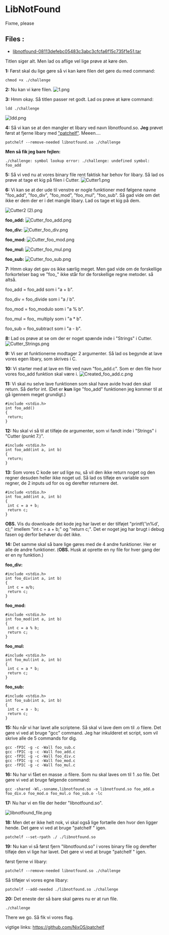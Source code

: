 # LibNotFound

Fixme, please

## Files :

* [libnotfound-08113defebc05483c3abc3cfcfa6f15c735f1e51.tar](./libnotfound-08113defebc05483c3abc3cfcfa6f15c735f1e51.tar)

Titlen siger alt. Men lad os aflige vel lige prøve at køre den. 

**1:** Først skal du lige gøre så vi kan køre filen det gøre du med command:
```
chmod +x ./challenge
```

**2:** Nu kan vi køre filen.
![1.png](attachments.43647/1.png)

**3:** Hmm okay. Så titlen passer ret godt. Lad os prøve at køre command:
```
ldd ./challenge
```
![ldd.png](attachments.43647/ldd.png)

**4:** Så vi kan se at den mangler et libary ved navn libnotfound.so. **Jeg** prøvet først at fjerne libary med ["patchelf"](https://github.com/NixOS/patchelf). Meeen....
```
patchelf --remove-needed libnotfound.so ./challenge
```

**Men så fik jeg bare fejlen:**
```
./challenge: symbol lookup error: ./challenge: undefined symbol: foo_add
```

**5:** Så vi ved nu at vores binary file rent faktisk har behov for libary. Så lad os prøve at tage et kig på filen i Cutter.
![Cutter1.png](attachments.43647/Cutter1.png)

**6:** Vi kan se at der ude til venstre er nogle funktioner med følgene navne "foo_add", "foo_div", "foo_mod", "foo_mul", "foo_sub". Så gad vide om det ikke er dem der er i det mangle libary. Lad os tage et kig på dem.

![Cutter2 (2).png](attachments.43647/Cutter2%20%282%29.png)

**foo_add:**
![Cutter_foo_add.png](attachments.43647/Cutter_foo_add.png)

**foo_div:**
![Cutter_foo_div.png](attachments.43647/Cutter_foo_div.png)

**foo_mod:**
![Cutter_foo_mod.png](attachments.43647/Cutter_foo_mod.png)

**foo_mul:**
![Cutter_foo_mul.png](attachments.43647/Cutter_foo_mul.png)

**foo_sub:**
![Cutter_foo_sub.png](attachments.43647/Cutter_foo_sub.png)

**7:** Hmm okay det gav os ikke særlig meget. Men gad vide om de forskellige forkortelser bag ve "foo\_" ikke står for de forskellige regne metoder. så altså.

foo_add = foo_add som i "a + b".

foo_div = foo_divide som i "a / b".

foo_mod = foo_modulo som i "a % b".

foo_mul = foo\_ multiply som i "a \* b".

foo_sub = foo_subtract som i "a - b".

**8:** Lad os prøve at se om der er noget spænde inde i "Strings" i Cutter.
![Cutter_Strings.png](attachments.43647/Cutter_Strings.png)

**9:** Vi ser at funktionerne modtager 2 argumenter. Så lad os begynde at lave vores egen libary, som skrives i  C.

**10:** Vi starter med at lave en file ved navn "foo_add.c". Som er den file hvor vores foo_add funktion skal være i.
![Created_foo_add.c.png](attachments.43647/Created_foo_add.c.png)

**11:** Vi skal nu selve lave funktionen som skal have avide hvad den skal return. Så derfor int. (Det er **kun** lige "foo_add" funktionen jeg kommer til at gå igennem meget grundigt.)
```
#include <stdio.h>
int foo_add()
{
 return;
} 
```

**12:** Nu skal vi så til at tilføje de argumenter, som vi fandt inde i "Strings" i "Cutter (punkt 7.)".
```
#include <stdio.h>
int foo_add(int a, int b)
{
 return;
} 
```

**13:** Som vores C kode ser ud lige nu, så vil den ikke return noget og den regner desuden heller ikke noget ud. Så lad os tilføje en variable som regner, de 2 inputs ud for os og derefter returnere det.
```
#include <stdio.h>
int foo_add(int a, int b)
{
 int c = a + b;
 return c;
}
```

**OBS.** Vis du downloade det kode jeg har lavet er der tilføjet "printf('\\n%d', c);" imellem "int c = a + b;" og  "return c;". Det er noget jeg har brugt i debug fasen og derfor behøver du det ikke.

**14:** Det samme skal så bare lige gøres med de 4 andre funktioner. Her er alle de andre funktioner. (**OBS.** Husk at oprette en ny file for hver gang der er en ny funktion.)

**foo_div:**
```
#include <stdio.h>
int foo_div(int a, int b)
{
 int c = a/b;
 return c;
}
```

**foo_mod:**
```
#include <stdio.h>
int foo_mod(int a, int b)
{
 int c = a % b;
 return c;
}
```

**foo_mul:**
```
#include <stdio.h>
int foo_mul(int a, int b)
{
 int c = a * b;
 return c;
}
```

**foo_sub:**
```
#include <stdio.h>
int foo_sub(int a, int b)
{
 int c = a - b;
 return c;
}
```

**15:** Nu når vi har lavet alle scriptene. Så skal vi lave dem om til .o filere. Det gøre vi ved at bruge "gcc" command. Jeg har inkulderet et script, som vil skrive alle de 5 commands for dig.
```
gcc -fPIC -g -c -Wall foo_sub.c
gcc -fPIC -g -c -Wall foo_add.c
gcc -fPIC -g -c -Wall foo_div.c
gcc -fPIC -g -c -Wall foo_mod.c
gcc -fPIC -g -c -Wall foo_mul.c
```

**16:** Nu har vi fået en masse .o filere. Som nu skal laves om til 1 .so file. Det gøre vi ved at bruge følgende command: 
```
gcc -shared -Wl,-soname,libnotfound.so -o libnotfound.so foo_add.o foo_div.o foo_mod.o foo_mul.o foo_sub.o -lc
```

**17:** Nu har vi en file der heder "libnotfound.so".

![libnotfound_file.png](attachments.43647/libnotfound_file.png)

**18:** Men det er ikke helt nok, vi skal også lige fortælle den hvor den ligger hende. Det gøre vi ved at bruge "patchelf " igen. 
```
patchelf --set-rpath ./ ./libnotfound.so
```

**19:** Nu kan vi så først fjern "libnotfound.so" i vores binary file og derefter tilføje den vi lige har lavet. Det gøre vi ved at bruge "patchelf " igen. 

først fjerne vi libary:
```
patchelf --remove-needed libnotfound.so ./challenge
```

Så tilføjer vi vores egne libary:
```
patchelf --add-needed ./libnotfound.so ./challenge
```

**20:** Det eneste der så bare skal gøres nu er at run file.
```
./challenge
```

There we go. Så fik vi vores flag.

vigtige links:
<https://github.com/NixOS/patchelf>
